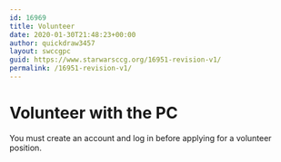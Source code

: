 ```yaml
---
id: 16969
title: Volunteer
date: 2020-01-30T21:48:23+00:00
author: quickdraw3457
layout: swccgpc
guid: https://www.starwarsccg.org/16951-revision-v1/
permalink: /16951-revision-v1/
---
```

# Volunteer with the PC 

You must create an account and log in before applying for a volunteer position.